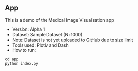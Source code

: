 ## App
This is a demo of the Medical Image Visualisation app

  * Version: Alpha 1
  * Dataset: Sample Dataset (N=1000)
  * Note: Dataset is not yet uploaded to GitHub due to size limit
  * Tools used: Plotly and Dash
  * How to run:
  
  ```
  cd app
  python index.py
  ```
